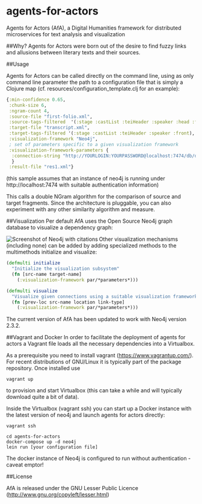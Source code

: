 agents-for-actors
=================

Agents for Actors (AfA), a Digital Humanities framework for distributed microservices for text analysis and visualization

##Why?
Agents for Actors were born out of the desire to find fuzzy links and allusions between literary texts and their sources. 

##Usage

Agents for Actors can be called directly on the command line, using as only command line parameter the path to a configuration file that is simply a Clojure map (cf. resources/configuration_template.clj for an example):

```clojure
{:min-confidence 0.65, 
 :chunk-size 6,
 :ngram-count 4,
 :source-file "first-folio.xml",
 :source-tags-filtered  '(:stage :castList :teiHeader :speaker :head :front),
 :target-file "transcript.xml",
 :target-tags-filtered '(:stage :castList :teiHeader :speaker :front),
 :visualization-framework "Neo4j",
 ; set of parameters specific to a given visualization framework
 :visualization-framework-parameters {
  :connection-string "http://YOURLOGIN:YOURPASSWORD@localhost:7474/db/data/"
  }
 :result-file "res1.xml"}
```

(this sample assumes that an instance of neo4j is running under http://localhost:7474 with suitable authentication information)


This calls a double NGram algorithm for the comparison of source and target fragments. Since the architecture is pluggable, you can also experiment with any other similarity algorithm and measure.

##Visualization
Per default AfA uses the Open Source Neo4j graph database to visualize a dependency graph:

<img src="https://raw.github.com/mwkuster/agents-for-actors/master/doc/neo4j_screenshot.png" title="Screenshot of Neo4j with citations" align="left" padding="5px" />

Other visualization mechanisms (including none) can be added by adding specialized methods to the multimethods initialize and visualize:
```clojure
(defmulti initialize
  "Initialize the visualization subsystem"
  (fn [src-name target-name]
    (:visualization-framework par/*parameters*)))

(defmulti visualize 
  "Visualize given connections using a suitable visualization framework"
  (fn [prev-loc src-name location link-type]
    (:visualization-framework par/*parameters*)))
```

The current version of AfA has been updated to work with Neo4j version 2.3.2.


##Vagrant and Docker
In order to facilitate the deployment of agents for actors a Vagrant file loads all the necessary dependencies into a Virtualbox.

As a prerequisite you need to install vagrant (https://www.vagrantup.com/). For recent distributions of GNU/Linux it is typically part of the package repository. Once installed use 

```
vagrant up
```
to provision and start Virtualbox (this can take a while and will typically download quite a bit of data).


Inside the Virtualbox (vagrant ssh) you can start up a Docker instance with the latest version of neo4j and launch agents for actors directly:
```
vagrant ssh

cd agents-for-actors
docker-compose up -d neo4j 
lein run [your configuration file]
```

The docker instance of Neo4j is configured to run without authentication - caveat emptor!

##License

AfA is released under the GNU Lesser Public Licence (http://www.gnu.org/copyleft/lesser.html)



